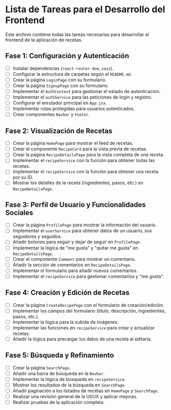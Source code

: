 # Lista de Tareas para el Desarrollo del Frontend

Este archivo contiene todas las tareas necesarias para desarrollar el frontend de la aplicación de recetas.

## Fase 1: Configuración y Autenticación

- [ ] Instalar dependencias (`react-router-dom`, `sass`).
- [ ] Configurar la estructura de carpetas según el `README.md`.
- [ ] Crear la página `LoginPage` con su formulario.
- [ ] Crear la página `SignupPage` con su formulario.
- [ ] Implementar el `AuthContext` para gestionar el estado de autenticación.
- [ ] Implementar el `authService` para las peticiones de login y registro.
- [ ] Configurar el enrutador principal en `App.jsx`.
- [ ] Implementar rutas protegidas para usuarios autenticados.
- [ ] Crear componentes `Navbar` y `Footer`.

## Fase 2: Visualización de Recetas

- [ ] Crear la página `HomePage` para mostrar el feed de recetas.
- [ ] Crear el componente `RecipeCard` para la vista previa de recetas.
- [ ] Crear la página `RecipeDetailsPage` para la vista completa de una receta.
- [ ] Implementar el `recipeService` con la función para obtener todas las recetas.
- [ ] Implementar el `recipeService` con la función para obtener una receta por su ID.
- [ ] Mostrar los detalles de la receta (ingredientes, pasos, etc.) en `RecipeDetailsPage`.

## Fase 3: Perfil de Usuario y Funcionalidades Sociales

- [ ] Crear la página `ProfilePage` para mostrar la información del usuario.
- [ ] Implementar el `userService` para obtener datos de un usuario, sus seguidores y seguidos.
- [ ] Añadir botones para seguir y dejar de seguir en `ProfilePage`.
- [ ] Implementar la lógica de "me gusta" y "quitar me gusta" en `RecipeDetailsPage`.
- [ ] Crear el componente `Comment` para mostrar un comentario.
- [ ] Añadir la sección de comentarios en `RecipeDetailsPage`.
- [ ] Implementar el formulario para añadir nuevos comentarios.
- [ ] Implementar el `recipeService` para gestionar comentarios y "me gusta".

## Fase 4: Creación y Edición de Recetas

- [ ] Crear la página `CreateRecipePage` con el formulario de creación/edición.
- [ ] Implementar los campos del formulario (título, descripción, ingredientes, pasos, etc.).
- [ ] Implementar la lógica para la subida de imágenes.
- [ ] Implementar las funciones en `recipeService` para crear y actualizar recetas.
- [ ] Añadir la lógica para precargar los datos de una receta al editarla.

## Fase 5: Búsqueda y Refinamiento

- [ ] Crear la página `SearchPage`.
- [ ] Añadir una barra de búsqueda en la `Navbar`.
- [ ] Implementar la lógica de búsqueda en `recipeService`.
- [ ] Mostrar los resultados de la búsqueda en `SearchPage`.
- [ ] Añadir paginación a los listados de recetas en `HomePage` y `SearchPage`.
- [ ] Realizar una revisión general de la UI/UX y aplicar mejoras.
- [ ] Realizar pruebas de la aplicación completa.

